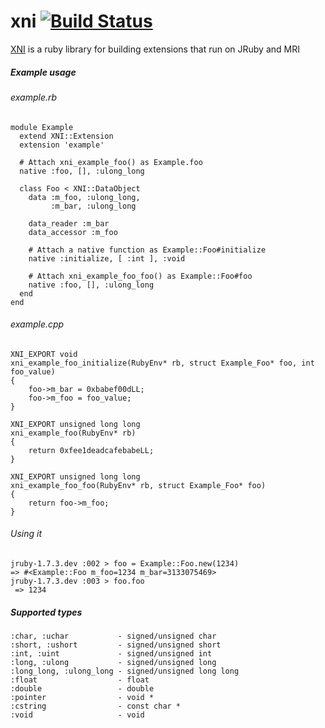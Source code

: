 xni [![Build Status](https://travis-ci.org/wmeissner/xni.png)](https://travis-ci.org/wmeissner/xni)
======

[XNI](https://github.com/wmeissner/xni) is a ruby library for building extensions that run on JRuby and MRI

##### Example usage
###### example.rb

    module Example
	  extend XNI::Extension
	  extension 'example'
	
	  # Attach xni_example_foo() as Example.foo
	  native :foo, [], :ulong_long
	   
	  class Foo < XNI::DataObject
	    data :m_foo, :ulong_long,
	         :m_bar, :ulong_long
	    
	    data_reader :m_bar
	    data_accessor :m_foo
	
	    # Attach a native function as Example::Foo#initialize
	    native :initialize, [ :int ], :void
	    
	    # Attach xni_example_foo_foo() as Example::Foo#foo
	    native :foo, [], :ulong_long
	  end
    end
    
###### example.cpp

    XNI_EXPORT void 
    xni_example_foo_initialize(RubyEnv* rb, struct Example_Foo* foo, int foo_value)
    {
        foo->m_bar = 0xbabef00dLL;
        foo->m_foo = foo_value;
    }
    
    XNI_EXPORT unsigned long long
    xni_example_foo(RubyEnv* rb)
    {
        return 0xfee1deadcafebabeLL;
    }
    
    XNI_EXPORT unsigned long long
    xni_example_foo_foo(RubyEnv* rb, struct Example_Foo* foo)
    {
        return foo->m_foo;
    }
    
###### Using it

    jruby-1.7.3.dev :002 > foo = Example::Foo.new(1234)
    => #<Example::Foo m_foo=1234 m_bar=3133075469> 
    jruby-1.7.3.dev :003 > foo.foo
     => 1234     

##### Supported types
    :char, :uchar           - signed/unsigned char
    :short, :ushort         - signed/unsigned short
    :int, :uint             - signed/unsigned int
    :long, :ulong           - signed/unsigned long
    :long_long, :ulong_long - signed/unsigned long long
    :float                  - float
    :double                 - double
    :pointer                - void *    
    :cstring                - const char *
    :void                   - void